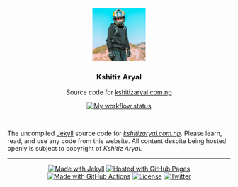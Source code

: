 <p align="center">
  <a href="https://kshitizaryal.com.np/">
    <img width="120px" height="120px" alt="Kshitiz Aryal" src="src/assets/img/avatar.png" />
  </a>
</p>
<h3 align="center">Kshitiz Aryal</h3>
<p align="center">Source code for <a href="https://kshitizaryal.com.np/">kshitizaryal.com.np</a></p>
<div align="center">

[![My workflow status](https://github.com/KshitizAryal/kshitizaryal.github.io/actions/workflows/workflow.yml/badge.svg?branch=main)](https://github.com/KshitizAryal/kshitizaryal.github.io/actions/workflows/workflow.yml)

</div><br />

The uncompiled [Jekyll](https://jekyllrb.com/) source code for _[kshitizaryal.com.np](https://kshitizaryal.com.np/)_. Please learn, read, and use any code from this website. All content despite being hosted openly is subject to copyright of _Kshitiz Aryal_.

---

<div align="center">

[![Made with Jekyll](https://img.shields.io/badge/Jekyll-v4.2.0-blue?logo=jekyll&logoColor=white)](https://jekyllrb.com/)
[![Hosted with GitHub Pages](https://img.shields.io/badge/Hosted_with-GitHub_Pages-blue?logo=github&logoColor=white)](https://pages.github.com/)
[![Made with GitHub Actions](https://img.shields.io/badge/CI-GitHub_Actions-blue?logo=github-actions&logoColor=white)](https://github.com/features/actions)
[![License](https://img.shields.io/badge/License-MIT-blue)](https://github.com/KshitizAryal/kshitizaryal.github.io/blob/main/LICENSE)
[![Twitter](https://img.shields.io/badge/Twitter-@KshitizAryal-blue.svg)](https://twitter.com/KshitizAryal)

</div>
